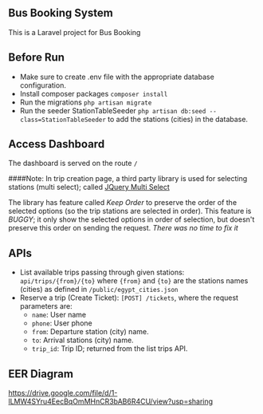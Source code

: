 
## Bus Booking System

This is a Laravel project for Bus Booking

## Before Run
- Make sure to create .env file with the appropriate database configuration.
- Install composer packages `composer install`
- Run the migrations `php artisan migrate`
- Run the seeder StationTableSeeder `php artisan db:seed --class=StationTableSeeder` to add the stations (cities) in the database.

## Access Dashboard
The dashboard is served on the route `/`

####Note: 
In trip creation page, a third party library is used for selecting stations (multi select); called [JQuery Multi Select](http://loudev.com/)

The library has feature called *Keep Order* to preserve the order of the selected options (so the trip stations are selected in order). This feature is *BUGGY*; it only show the selected options in order of selection, but doesn't preserve this order on sending the request. *There was no time to fix it*


## APIs 

- List available trips passing through given stations: `api/trips/{from}/{to}` where `{from}` and `{to}` are the stations names (cities) as defined in `/public/egypt_cities.json`
- Reserve a trip (Create Ticket): `[POST] /tickets`, where the request parameters are: 
    * `name`: User name
    * `phone`: User phone
    * `from`: Departure station (city) name.
    * `to`: Arrival stations (city) name.
    * `trip_id`: Trip ID; returned from the list trips API.
    

## EER Diagram
https://drive.google.com/file/d/1-lLMW4SYru4EecBqOmMHnCR3bAB6R4CU/view?usp=sharing


